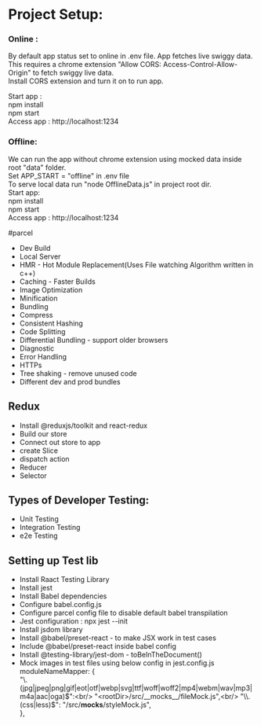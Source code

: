 # Project Setup:
### Online :
By default app status set to online in .env file. App fetches live swiggy data.<br/>
This requires a chrome extension "Allow CORS: Access-Control-Allow-Origin" to fetch swiggy live data.<br/>
Install CORS extension and turn it on to run app.<br/>

Start app : <br/>
npm install<br/>
npm start<br/>
Access app : http://localhost:1234<br/>

### Offline:
We can run the app without chrome extension using mocked data inside root "data" folder.<br/>
Set APP_START = "offline" in .env file<br/>
To serve local data run "node OfflineData.js" in project root dir.<br/>
Start app: <br/>
npm install<br/>
npm start<br/>
Access app : http://localhost:1234<br/>

#parcel
- Dev Build
- Local Server
- HMR - Hot Module Replacement(Uses File watching Algorithm written in c++)
- Caching - Faster Builds
- Image Optimization
- Minification
- Bundling
- Compress
- Consistent Hashing
- Code Splitting
- Differential Bundling - support older browsers
- Diagnostic
- Error Handling
- HTTPs
- Tree shaking - remove unused code
- Different dev and prod bundles

## Redux

- Install @reduxjs/toolkit and react-redux<br/>
- Build our store<br/>
- Connect out store to app<br/>
- create Slice<br/>
- dispatch action<br/>
- Reducer<br/>
- Selector<br/>

## Types of Developer Testing:
- Unit Testing<br/>
- Integration Testing<br/>
- e2e Testing<br/>

## Setting up Test lib
- Install Raact Testing Library
- Install jest
- Install Babel dependencies
- Configure babel.config.js
- Configure parcel config file to disable default babel transpilation
- Jest configuration : npx jest --init
- Install jsdom library 
- Install @babel/preset-react -  to make JSX work in test cases
- Include @babel/preset-react inside babel config
- Install @testing-library/jest-dom - toBeInTheDocument()
- Mock images in test files using below config in jest.config.js<br/>
 moduleNameMapper: {<br/>
    "\\.(jpg|jpeg|png|gif|eot|otf|webp|svg|ttf|woff|woff2|mp4|webm|wav|mp3|m4a|aac|oga)$":<br/>
      "<rootDir>/src/__mocks__/fileMock.js",<br/>
    "\\.(css|less)$": "<rootDir>/src/__mocks__/styleMock.js",<br/>
  },<br/>
  
  

